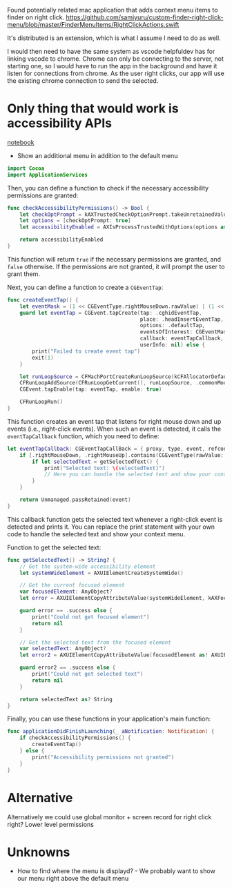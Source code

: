 
Found potentially related mac application that adds context menu items to finder on right click.
https://github.com/samiyuru/custom-finder-right-click-menu/blob/master/FinderMenuItems/RightClickActions.swift

It's distributed is an extension, which is what I assume I need to do as well.

I would then need to have the same system as vscode helpfuldev has for linking vscode to chrome. Chrome can only be connecting to the server, not starting one, so I would have to run the app in the background and have it listen for connections from chrome. As the user right clicks, our app will use the existing chrome connection to send the selected.

# Only thing that would work is accessibility APIs
[notebook](.task/sessions/1-Wed.task)
+ Show an additional menu in addition to the default menu


```swift
import Cocoa
import ApplicationServices
```

Then, you can define a function to check if the necessary accessibility permissions are granted:

```swift
func checkAccessibilityPermissions() -> Bool {
    let checkOptPrompt = kAXTrustedCheckOptionPrompt.takeUnretainedValue() as NSString
    let options = [checkOptPrompt: true]
    let accessibilityEnabled = AXIsProcessTrustedWithOptions(options as CFDictionary?)

    return accessibilityEnabled
}
```

This function will return `true` if the necessary permissions are granted, and `false` otherwise. If the permissions are not granted, it will prompt the user to grant them.

Next, you can define a function to create a `CGEventTap`:

```swift
func createEventTap() {
    let eventMask = (1 << CGEventType.rightMouseDown.rawValue) | (1 << CGEventType.rightMouseUp.rawValue)
    guard let eventTap = CGEvent.tapCreate(tap: .cghidEventTap, 
                                           place: .headInsertEventTap, 
                                           options: .defaultTap, 
                                           eventsOfInterest: CGEventMask(eventMask), 
                                           callback: eventTapCallback, 
                                           userInfo: nil) else {
        print("Failed to create event tap")
        exit(1)
    }

    let runLoopSource = CFMachPortCreateRunLoopSource(kCFAllocatorDefault, eventTap, 0)
    CFRunLoopAddSource(CFRunLoopGetCurrent(), runLoopSource, .commonModes)
    CGEvent.tapEnable(tap: eventTap, enable: true)

    CFRunLoopRun()
}
```

This function creates an event tap that listens for right mouse down and up events (i.e., right-click events). When such an event is detected, it calls the `eventTapCallback` function, which you need to define:

```swift
let eventTapCallback: CGEventTapCallBack = { proxy, type, event, refcon in
    if [.rightMouseDown, .rightMouseUp].contains(CGEventType(rawValue: type.rawValue)!) {
        if let selectedText = getSelectedText() {
            print("Selected text: \(selectedText)")
            // Here you can handle the selected text and show your context menu
        }
    }

    return Unmanaged.passRetained(event)
}
```

This callback function gets the selected text whenever a right-click event is detected and prints it. You can replace the print statement with your own code to handle the selected text and show your context menu.


Function to get the selected text:

```swift
func getSelectedText() -> String? {
    // Get the system-wide accessibility element
    let systemWideElement = AXUIElementCreateSystemWide()

    // Get the current focused element
    var focusedElement: AnyObject?
    let error = AXUIElementCopyAttributeValue(systemWideElement, kAXFocusedUIElementAttribute as CFString, &focusedElement)

    guard error == .success else {
        print("Could not get focused element")
        return nil
    }

    // Get the selected text from the focused element
    var selectedText: AnyObject?
    let error2 = AXUIElementCopyAttributeValue(focusedElement as! AXUIElement, kAXSelectedTextAttribute as CFString, &selectedText)

    guard error2 == .success else {
        print("Could not get selected text")
        return nil
    }

    return selectedText as? String
}
```

Finally, you can use these functions in your application's main function:

```swift
func applicationDidFinishLaunching(_ aNotification: Notification) {
    if checkAccessibilityPermissions() {
        createEventTap()
    } else {
        print("Accessibility permissions not granted")
    }
}
```

# Alternative
Alternatively we could use global monitor + screen record for right click right? Lower level permissions

# Unknowns
- How to find where the menu is displayd? - We probably want to show our menu right above the default menu
